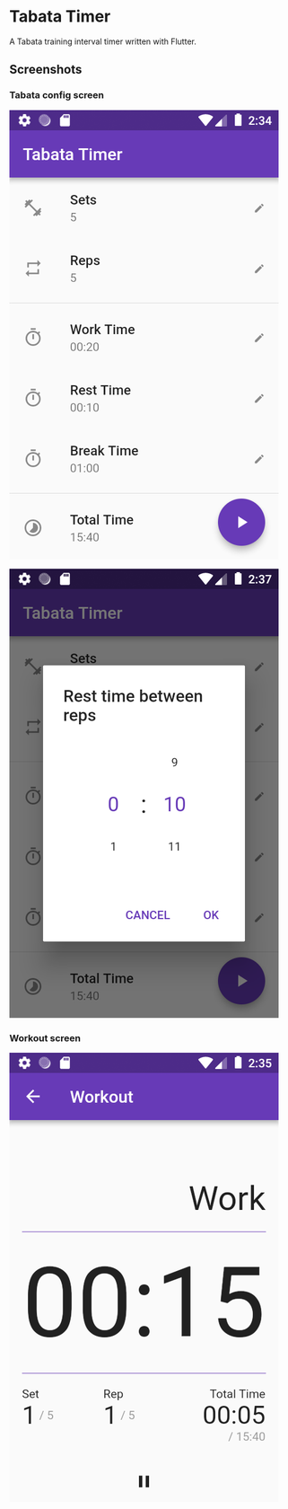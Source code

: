 # Tabata Timer

A Tabata training interval timer written with Flutter.

## Screenshots

### Tabata config screen

![](screenshots/config.png)

![](screenshots/durationpicker.png)

### Workout screen

![](screenshots/workout.png)

